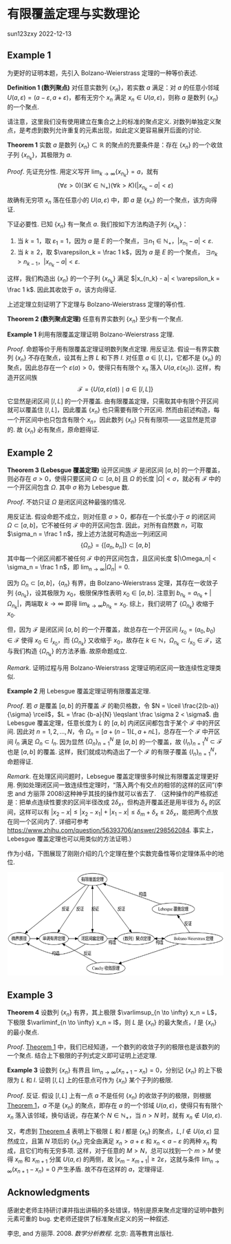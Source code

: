 # 有限覆盖定理与实数理论
sun123zxy
2022-12-13

## Example 1

为更好的证明本题，先引入 Bolzano-Weierstrass 定理的一种等价表述.

<div id="def-accu" class="theorem definition">

<span class="theorem-title">**Definition 1 (数列聚点)**</span> 对任意实数列 $\{ x_n \}$，若实数 $a$ 满足：对 $a$ 的任意小邻域 $U(a, \varepsilon) = (a - \varepsilon, a + \varepsilon)$，都有无穷个 $x_n$ 满足 $x_n \in U(a, \varepsilon)$，则称 $a$ 是数列 $\{ x_n \}$ 的一个聚点.

</div>

请注意，这里我们没有使用建立在集合之上的标准的聚点定义. 对数列单独定义聚点，是考虑到数列允许重复的元素出现，如此定义更容易展开后面的讨论.

<div id="thm-accuequiv" class="theorem">

<span class="theorem-title">**Theorem 1**</span> 实数 $a$ 是数列 $\{ x_n \} \subset \mathbb R$ 的聚点的充要条件是：存在 $\{ x_n \}$ 的一个收敛子列 $\{ x_{n_k} \}$，其极限为 $a$.

</div>

<div class="proof">

<span class="proof-title">*Proof*. </span>先证充分性. 用定义写开 $\lim_{k \to \infty} \{ x_{n_k} \} = a$，就有
$$
(\forall \varepsilon > 0)(\exists K \in \mathbb N_+)(\forall k > K)(|x_{n_k} - a| < \varepsilon)
$$
故确有无穷项 $x_n$ 落在任意小的 $U(a, \varepsilon)$ 中，即 $a$ 是 $\{ x_n \}$ 的一个聚点，该方向得证.

下证必要性. 已知 $\{ x_n \}$ 有一聚点 $a$. 我们按如下方法构造子列 $\{ x_{n_k} \}$：

1.  当 $k=1$，取 $\varepsilon_1 = 1$，因为 $a$ 是 $E$ 的一个聚点，$\exists n_1 \in \mathbb N_+$，$|x_{n_1} - a| < \varepsilon$.
2.  当 $k \geqslant 2$，取 $\varepsilon_k = \frac 1 k$，因为 $a$ 是 $E$ 的一个聚点， $\exists n_k > n_{k-1}$，$|x_{n_k} - a| < \varepsilon$.

这样，我们构造出 $\{ x_n \}$ 的一个子列 $\{ x_{n_k} \}$ 满足 $|x_{n_k} - a| < \varepsilon_k = \frac 1 k$. 因此其收敛于 $a$，该方向得证.

</div>

上述定理立刻证明了下定理与 Bolzano-Weierstrass 定理的等价性.

<div id="thm-bwequiv" class="theorem">

<span class="theorem-title">**Theorem 2 (数列聚点定理)**</span> 任意有界实数列 $\{ x_n \}$ 至少有一个聚点.

</div>

<div id="exm-finite2bw" class="theorem example">

<span class="theorem-title">**Example 1**</span> 利用有限覆盖定理证明 Bolzano-Weierstrass 定理.

</div>

<div class="proof">

<span class="proof-title">*Proof*. </span>命题等价于用有限覆盖定理证明数列聚点定理. 用反证法. 假设一有界实数列 $\{ x_n \}$ 不存在聚点，设其有上界 $L$ 和下界 $l$. 对任意 $a \in [l,L]$，它都不是 $\{ x_n \}$ 的聚点，因此总存在一个 $\varepsilon(a) > 0$，使得只有有限个 $x_n$ 落入 $U(a, \varepsilon(x_0))$. 这样，构造开区间族
$$
\mathscr{F} = \{ U(a, \varepsilon(a)) \mid a \in [l,L] \}
$$
它显然是闭区间 $[l,L]$ 的一个开覆盖. 由有限覆盖定理，只需取其中有限个开区间就可以覆盖住 $[l,L]$，因此覆盖 $\{ x_n \}$ 也只需要有限个开区间. 然而由前述构造，每一个开区间中也只包含有限个 $x_n$，因此数列 $\{ x_n \}$ 只有有限项——这显然是荒谬的. 故 $\{ x_n \}$ 必有聚点，原命题得证.

</div>

## Example 2

<div id="thm-lebesgue" class="theorem">

<span class="theorem-title">**Theorem 3 (Lebesgue 覆盖定理)**</span> 设开区间族 $\mathscr F$ 是闭区间 $[a, b]$ 的一个开覆盖，则必存在 $\sigma > 0$，使得只要区间 $\Omega \subset [a, b]$ 且 $\Omega$ 的长度 $|\Omega| < \sigma$，就必有 $\mathscr F$ 中的一个开区间包含 $\Omega$. 其中 $\sigma$ 称为 Lebesgue 数.

</div>

<div class="proof">

<span class="proof-title">*Proof*. </span>不妨只证 $\Omega$ 是闭区间这种最强的情况.

用反证法. 假设命题不成立，则对任意 $\sigma > 0$，都存在一个长度小于 $\sigma$ 的闭区间 $\Omega \subset [a,b]$，它不被任何 $\mathscr F$ 中的开区间包含. 因此，对所有自然数 $n$，可取 $\sigma_n = \frac 1 n$，按上述方法就可构造出一列闭区间
$$\{ \Omega_n \} = \{ [a_n, b_n] \} \subset [a,b]$$
其中每一个闭区间都不被任何 $\mathscr F$ 中的开区间包含，且区间长度 $|\Omega_n| < \sigma_n = \frac 1 n$，即 $\lim_{n \to \infty} |\Omega_n| = 0$.

因为 $\Omega_n \subset [a,b]$，$\{ a_n \}$ 有界，由 Bolzano-Weierstrass 定理，其存在一收敛子列 $\{ a_{n_k} \}$，设其极限为 $x_0$，极限保序性表明 $x_0 \in [a,b]$. 注意到 $b_{n_k} = a_{n_k} + |\Omega_{n_k}|$，两端取 $k \to \infty$ 即得 $\lim_{k \to \infty} b_{n_k} = x_0$. 综上，我们说明了 $\{ \Omega_{n_k} \}$ 收缩于 $x_0$.

但，因为 $\mathscr F$ 是闭区间 $[a,b]$ 的一个开覆盖，故总存在一个开区间 $I_{x_0} = (a_0, b_0) \in \mathscr F$ 使得 $x_0 \in I_{x_0}$，而 $\{ \Omega_{n_k} \}$ 又收缩于 $x_0$，故存在 $k \in \mathbb N$，$\Omega_{n_k} \subset I_{x_0} \in \mathscr F$，这与我们构造 $\{ \Omega_{n_k} \}$ 的方法矛盾. 故原命题成立.

</div>

<div class="proof remark">

<span class="proof-title">*Remark*. </span>证明过程与用 Bolzano-Weierstrass 定理证明闭区间一致连续性定理类似.

</div>

<div id="exm-lebesgue2bw" class="theorem example">

<span class="theorem-title">**Example 2**</span> 用 Lebesgue 覆盖定理证明有限覆盖定理.

</div>

<div class="proof">

<span class="proof-title">*Proof*. </span>若 $\sigma$ 是覆盖 $[a,b]$ 的开覆盖 $\mathscr F$ 的勒贝格数，令 $N = \lceil \frac{2(b-a)}{\sigma} \rceil$，$L = \frac {b-a}{N} \leqslant \frac \sigma 2 < \sigma$. 由 Lebesgue 覆盖定理，任意长度为 $L$ 的 $[a,b]$ 内闭区间都包含于某个 $\mathscr F$ 中的开区间. 因此对 $n = 1,2,\dots,N$，令 $\Omega_n = \left[ a + (n-1)L, a + nL \right]$，总存在一个 $\mathscr F$ 中开区间 $I_n$ 满足 $\Omega_n \subset I_n$. 因为显然 $\{ \Omega_n \}_{n=1}^N$ 是 $[a,b]$ 的一个覆盖，故 $\{ I_n \}_{n=1}^N \subset \mathscr F$ 也是 $[a,b]$ 的覆盖. 这样，我们就成功构造出了一个 $\mathscr F$ 的有限子覆盖 $\{ I_n \}_{n=1}^N$，命题得证.

</div>

<div class="proof remark">

<span class="proof-title">*Remark*. </span>在处理区间问题时，Lebsegue 覆盖定理很多时候比有限覆盖定理更好用. 例如处理闭区间一致连续性定理时，“落入两个有交点的相邻的这样的区间”(李忠 and 方丽萍 2008)这种神乎其技的操作就可以省去了. （这种操作的严格叙述是：把单点连续性要求的区间半径改成 $2 \delta_x$，但构造开覆盖还是用半径为 $\delta_x$ 的区间，这样可以有 $|x_2 - x| \leqslant |x_2 - x_1| + |x_1 - x| \leqslant \delta_{m} + \delta_{x} \leqslant 2 \delta_{x}$，能把两个点放在同一个区间内了. 详细可参考 <https://www.zhihu.com/question/56393706/answer/298562084>. 事实上，Lebesgue 覆盖定理也可以用类似的方法证明.）

</div>

作为小结，下图展现了刚刚介绍的几个定理在整个实数完备性等价定理体系中的地位.

<div>

<img src="index_files\figure-commonmark\dot-figure-1.png" style="width:6.25in;height:2.5in" />

</div>

## Example 3

<div id="thm-ulaccu" class="theorem">

<span class="theorem-title">**Theorem 4**</span> 设数列 $\{ x_n \}$ 有界，其上极限 $\varlimsup_{n \to \infty} x_n = L$，下极限 $\varliminf_{n \to \infty} x_n = l$，则 $L$ 是 $\{ x_n \}$ 的最大聚点，$l$ 是 $\{ x_n \}$ 的最小聚点.

</div>

<div class="proof">

<span class="proof-title">*Proof*. </span><a href="#thm-accuequiv" class="quarto-xref">Theorem 1</a> 中，我们已经知道，一个数列的收敛子列的极限也是该数列的一个聚点. 结合上下极限的子列式定义即可证明上述定理.

</div>

<div id="exm-ullim" class="theorem example">

<span class="theorem-title">**Example 3**</span> 设数列 $\{ x_n \}$ 有界且 $\lim_{n \to \infty}(x_{n+1} − x_n) = 0$，分别记 $\{ x_n \}$ 的上下极限为 $L$ 和 $l$. 证明 $[l, L]$ 上的任意点可作为 $\{ x_n \}$ 某个子列的极限.

</div>

<div class="proof">

<span class="proof-title">*Proof*. </span>反证. 假设 $[l, L]$ 上有一点 $a$ 不是任何 $\{ x_n \}$ 的收敛子列的极限，则根据 <a href="#thm-accuequiv" class="quarto-xref">Theorem 1</a>，$a$ 不是 $\{ x_n \}$ 的聚点，即存在 $a$ 的一个邻域 $U(a,\varepsilon)$，使得只有有限个 $x_n$ 落入该邻域，换句话说，存在某个 $N \in \mathbb N_+$，当 $n>N$ 时，就有 $x_n \notin U(a,\varepsilon)$.

又，考虑到 <a href="#thm-ulaccu" class="quarto-xref">Theorem 4</a> 表明上下极限 $L$ 和 $l$ 都是 $\{ x_n \}$ 的聚点，$L,l \notin U(a,\varepsilon)$ 显然成立，且第 $N$ 项后的 $\{ x_n \}$ 完全由满足 $x_n > a+\varepsilon$ 和 $x_n < a-\varepsilon$ 的两种 $x_n$ 构成，且它们均有无穷多项. 这样，对于任意的 $M>N$，总可以找到一个 $m > M$ 使得 $x_m$ 和 $x_{m+1}$ 分属 $U(a, \varepsilon)$ 的两侧，故 $|x_m - x_{m+1}| \geqslant 2 \varepsilon$，这就与条件 $\lim_{n \to \infty}(x_{n+1} − x_n) = 0$ 产生矛盾. 故不存在这样的 $a$，定理得证.

</div>

## Acknowledgments

感谢史老师主持研讨课并指出讲稿的多处错误，特别是原来聚点定理的证明中数列元素可重的 bug. 史老师还提供了标准聚点定义的另一种叙述.

<div id="refs" class="references csl-bib-body hanging-indent" entry-spacing="0">

<div id="ref-lizhong" class="csl-entry">

李忠, and 方丽萍. 2008. *数学分析教程*. 北京: 高等教育出版社.

</div>

</div>
